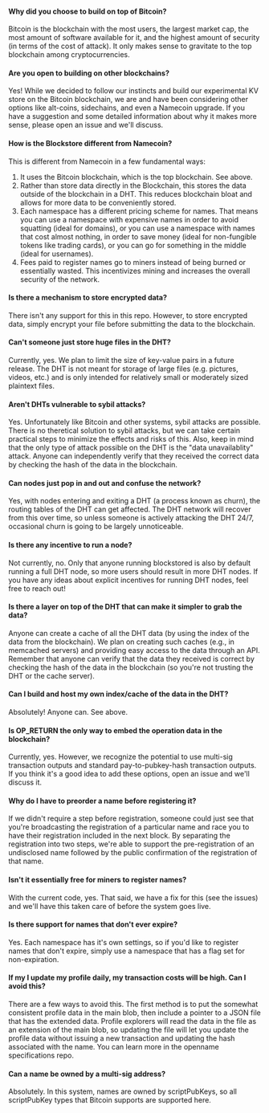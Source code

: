 #### Why did you choose to build on top of Bitcoin?

Bitcoin is the blockchain with the most users, the largest market cap, the most amount of software available for it, and the highest amount of security (in terms of the cost of attack). It only makes sense to gravitate to the top blockchain among cryptocurrencies.

#### Are you open to building on other blockchains?

Yes! While we decided to follow our instincts and build our experimental KV store on the Bitcoin blockchain, we are and have been considering other options like alt-coins, sidechains, and even a Namecoin upgrade. If you have a suggestion and some detailed information about why it makes more sense, please open an issue and we'll discuss.

#### How is the Blockstore different from Namecoin?

This is different from Namecoin in a few fundamental ways:

1. It uses the Bitcoin blockchain, which is the top blockchain. See above.
2. Rather than store data directly in the Blockchain, this stores the data outside of the blockchain in a DHT. This reduces blockchain bloat and allows for more data to be conveniently stored.
3. Each namespace has a different pricing scheme for names. That means you can use a namespace with expensive names in order to avoid squatting (ideal for domains), or you can use a namespace with names that cost almost nothing, in order to save money (ideal for non-fungible tokens like trading cards), or you can go for something in the middle (ideal for usernames).
4. Fees paid to register names go to miners instead of being burned or essentially wasted. This incentivizes mining and increases the overall security of the network.

#### Is there a mechanism to store encrypted data?

There isn't any support for this in this repo. However, to store encrypted data, simply encrypt your file before submitting the data to the blockchain.

#### Can't someone just store huge files in the DHT?

Currently, yes. We plan to limit the size of key-value pairs in a future release. The DHT is not meant for storage of large files (e.g. pictures, videos, etc.) and is only intended for relatively small or moderately sized plaintext files.

#### Aren't DHTs vulnerable to sybil attacks?

Yes. Unfortunately like Bitcoin and other systems, sybil attacks are possible. There is no theretical solution to sybil attacks, but we can take certain practical steps to minimize the effects and risks of this. Also, keep in mind that the only type of attack possible on the DHT is the "data unavailablity" attack. Anyone can independently verify that they received the correct data by checking the hash of the data in the blockchain. 

#### Can nodes just pop in and out and confuse the network?

Yes, with nodes entering and exiting a DHT (a process known as churn), the routing tables of the DHT can get affected. The DHT network will recover from this over time, so unless someone is actively attacking the DHT 24/7, occasional churn is going to be largely unnoticeable.

#### Is there any incentive to run a node?

Not currently, no. Only that anyone running blockstored is also by default running a full DHT node, so more users should result in more DHT nodes. If you have any ideas about explicit incentives for running DHT nodes, feel free to reach out!

#### Is there a layer on top of the DHT that can make it simpler to grab the data?

Anyone can create a cache of all the DHT data (by using the index of the data from the blockchain). We plan on creating such caches (e.g., in memcached servers) and providing easy access to the data through an API. Remember that anyone can verify that the data they received is correct by checking the hash of the data in the blockchain (so you're not trusting the DHT or the cache server).

#### Can I build and host my own index/cache of the data in the DHT?

Absolutely! Anyone can. See above. 

#### Is OP_RETURN the only way to embed the operation data in the blockchain?

Currently, yes. However, we recognize the potential to use multi-sig transaction outputs and standard pay-to-pubkey-hash transaction outputs. If you think it's a good idea to add these options, open an issue and we'll discuss it.

#### Why do I have to preorder a name before registering it?

If we didn't require a step before registration, someone could just see that you're broadcasting the registration of a particular name and race you to have their registration included in the next block. By separating the registration into two steps, we're able to support the pre-registration of an undisclosed name followed by the public confirmation of the registration of that name.

#### Isn't it essentially free for miners to register names?

With the current code, yes. That said, we have a fix for this (see the issues) and we'll have this taken care of before the system goes live.

#### Is there support for names that don't ever expire?

Yes. Each namespace has it's own settings, so if you'd like to register names that don't expire, simply use a namespace that has a flag set for non-expiration.

#### If my I update my profile daily, my transaction costs will be high. Can I avoid this?

There are a few ways to avoid this. The first method is to put the somewhat consistent profile data in the main blob, then include a pointer to a JSON file that has the extended data. Profile explorers will read the data in the file as an extension of the main blob, so updating the file will let you update the profile data without issuing a new transaction and updating the hash associated with the name. You can learn more in the openname specifications repo.

#### Can a name be owned by a multi-sig address?

Absolutely. In this system, names are owned by scriptPubKeys, so all scriptPubKey types that Bitcoin supports are supported here.
